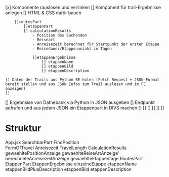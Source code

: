 [x] Komponente rauslösen und verlinken 
[] Komponent für trail-Ergebnisse anlegen
    [] HTML & CSS dafür bauen
    
        []routesPart
            []etappenPart 
            [] calculationResults
                - Position des Suchenden 
                - Reiseart
                - Anreisezeit berechnet für Startpunkt der ersten Etappe
                - Reisedauer/Etappenanzahl in Tagen

                []etappenErgebnisse
                    [] etappenName
                    [] etappenBild
                    [] etappenDescription
                    
    [] Daten der Trails aus Python BE holen (Fetch Request + JSON Format bereit stellen und aus JSON Infos zum Trail auslesen und im FE anzeigen)
    [] 
[] Ergebnsise von Datnebank via Python in JSON ausgeben 
 [] Endpunkt aufrufen und aus jedem JSON ein Etappenpart in DIVS machen 
[] 
[]
[]
[]
[] 
[]


# Struktur 

App.jsx 
        SearchbarPart
            FindPosition     
            FormOfTravel
            Anreisezeit
            TravelLength
        CalculationResults
            gewaehltePositionAnzeige
            gewaehlteReiseArtAnzeige'
            berechneteAnreisezeitAnzeige
            gewaehlteEtappentage
        RoutesPart
            EtappenPart
                EtappenErgebnisse
                    einzelneEtappe
                    etappenName
                    etappenBildPlusDescription
                    etappenBild
                    etappenDescription